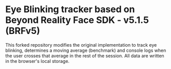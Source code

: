 # Eye Blinking tracker based on Beyond Reality Face SDK - v5.1.5 (BRFv5)

This forked repository modifies the original implementation to track eye blinking, determines a moving average (benchmark) and console logs when the user crosses that average in the rest of the session. All data are written in the browser's local storage.

